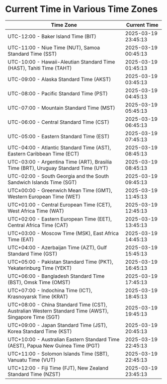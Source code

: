 # Current Time in Various Time Zones

| Time Zone | Current Time |
|-----------|--------------|
| UTC-12:00 - Baker Island Time (BIT) | 2025-03-19 23:45:13 |
| UTC-11:00 - Niue Time (NUT), Samoa Standard Time (SST) | 2025-03-19 00:45:13 |
| UTC-10:00 - Hawaii-Aleutian Standard Time (HAST), Tahiti Time (TAHT) | 2025-03-19 01:45:13 |
| UTC-09:00 - Alaska Standard Time (AKST) | 2025-03-19 03:45:13 |
| UTC-08:00 - Pacific Standard Time (PST) | 2025-03-19 04:45:13 |
| UTC-07:00 - Mountain Standard Time (MST) | 2025-03-19 05:45:13 |
| UTC-06:00 - Central Standard Time (CST) | 2025-03-19 06:45:13 |
| UTC-05:00 - Eastern Standard Time (EST) | 2025-03-19 07:45:13 |
| UTC-04:00 - Atlantic Standard Time (AST), Eastern Caribbean Time (ECT) | 2025-03-19 08:45:13 |
| UTC-03:00 - Argentina Time (ART), Brasília Time (BRT), Uruguay Standard Time (UYT) | 2025-03-19 08:45:13 |
| UTC-02:00 - South Georgia and the South Sandwich Islands Time (SGT) | 2025-03-19 09:45:13 |
| UTC±00:00 - Greenwich Mean Time (GMT), Western European Time (WET) | 2025-03-19 11:45:13 |
| UTC+01:00 - Central European Time (CET), West Africa Time (WAT) | 2025-03-19 12:45:13 |
| UTC+02:00 - Eastern European Time (EET), Central Africa Time (CAT) | 2025-03-19 13:45:13 |
| UTC+03:00 - Moscow Time (MSK), East Africa Time (EAT) | 2025-03-19 14:45:13 |
| UTC+04:00 - Azerbaijan Time (AZT), Gulf Standard Time (GST) | 2025-03-19 15:45:13 |
| UTC+05:00 - Pakistan Standard Time (PKT), Yekaterinburg Time (YEKT) | 2025-03-19 16:45:13 |
| UTC+06:00 - Bangladesh Standard Time (BST), Omsk Time (OMST) | 2025-03-19 17:45:13 |
| UTC+07:00 - Indochina Time (ICT), Krasnoyarsk Time (KRAT) | 2025-03-19 18:45:13 |
| UTC+08:00 - China Standard Time (CST), Australian Western Standard Time (AWST), Singapore Time (SGT) | 2025-03-19 19:45:13 |
| UTC+09:00 - Japan Standard Time (JST), Korea Standard Time (KST) | 2025-03-19 20:45:13 |
| UTC+10:00 - Australian Eastern Standard Time (AEST), Papua New Guinea Time (PGT) | 2025-03-19 22:45:13 |
| UTC+11:00 - Solomon Islands Time (SBT), Vanuatu Time (VUT) | 2025-03-19 22:45:13 |
| UTC+12:00 - Fiji Time (FJT), New Zealand Standard Time (NZST) | 2025-03-19 23:45:13 |
